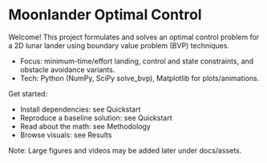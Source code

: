 # Moonlander Optimal Control

Welcome! This project formulates and solves an optimal control problem for a 2D lunar lander using boundary value problem (BVP) techniques.

- Focus: minimum-time/effort landing, control and state constraints, and obstacle avoidance variants.
- Tech: Python (NumPy, SciPy solve_bvp), Matplotlib for plots/animations.

Get started:
- Install dependencies: see Quickstart
- Reproduce a baseline solution: see Quickstart
- Read about the math: see Methodology
- Browse visuals: see Results

Note: Large figures and videos may be added later under docs/assets.

